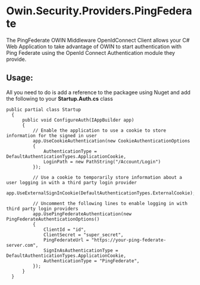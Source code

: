 # Owin.Security.Providers.PingFederate

The PingFederate OWIN Middleware OpenIdConnect Client allows your C# Web Application to take advantage of OWIN to start authentication with Ping Federate using the OpenId Connect Authentication module they provide.

## Usage:

All you need to do is add a reference to the packagee using Nuget and add the following to your **Startup.Auth.cs** class 

    public partial class Startup
      {
          public void ConfigureAuth(IAppBuilder app)
          {
              // Enable the application to use a cookie to store information for the signed in user
              app.UseCookieAuthentication(new CookieAuthenticationOptions
              {
                  AuthenticationType = DefaultAuthenticationTypes.ApplicationCookie,
                  LoginPath = new PathString("/Account/Login")
              });
  
              // Use a cookie to temporarily store information about a user logging in with a third party login provider
              app.UseExternalSignInCookie(DefaultAuthenticationTypes.ExternalCookie);
  
              // Uncomment the following lines to enable logging in with third party login providers
              app.UsePingFederateAuthentication(new PingFederateAuthenticationOptions()
              {
                  ClientId = "id",
                  ClientSecret = "super_secret",
                  PingFederateUrl = "https://your-ping-federate-server.com",
                  SignInAsAuthenticationType = DefaultAuthenticationTypes.ApplicationCookie,
                  AuthenticationType = "PingFederate",
              });
          }
      }
      


